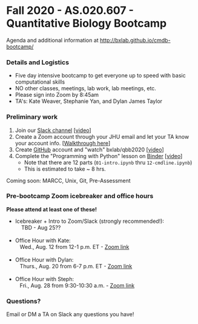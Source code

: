 # Fall 2020 - AS.020.607 - Quantitative Biology Bootcamp

Agenda and additional information at http://bxlab.github.io/cmdb-bootcamp/

### Details and Logistics

* Five day intensive bootcamp to get everyone up to speed with basic computational skills
* NO other classes, meetings, lab work, lab meetings, etc.
* Please sign into Zoom by 8:45am
* TA's: Kate Weaver, Stephanie Yan, and Dylan James Taylor

### Preliminary work

1. Join our [Slack channel](https://jhu-cmdb.slack.com) [[video](https://youtu.be/L9UC4gWiIkA)]
1. Create a Zoom account through your JHU email and let your TA know your account info. [[Walkthrough here](https://github.com/bxlab/qbb2020/tree/master/resources_for_prep/create_zoom_account.pdf)]
1. Create [GitHub](https://github.com/) account and "watch" bxlab/qbb2020 [[video](https://youtu.be/YtipHwqlpDE)]
1. Complete the "Programming with Python" lesson on [Binder](https://mybinder.org/v2/gh/bxlab/qbb2020/master) [[video](https://youtu.be/DnYgrrbf9HQ)]
    - Note that there are 12 parts (`01-intro.ipynb` thru `12-cmdline.ipynb`)
    - This is estimated to take ~ 8 hrs.

Coming soon: MARCC, Unix, Git, Pre-Assessment

### Pre-bootcamp Zoom icebreaker and office hours

**Please attend at least one of these!**

* Icebreaker + Intro to Zoom/Slack (strongly recommended!): <br />&nbsp;&nbsp;&nbsp; TBD - Aug 25??<br /><br />
* Office Hour with Kate: <br />&nbsp;&nbsp;&nbsp;Wed., Aug. 12 from 12-1 p.m. ET - [Zoom link](https://JHUBlueJays.zoom.us/j/92574680736?pwd=V0hmbWsydmcyQUN1TVZBbUE4bGJLdz09)<br /><br />
* Office Hour with Dylan: <br />&nbsp;&nbsp;&nbsp;Thurs., Aug. 20 from 6-7 p.m. ET - [Zoom link](https://JHUBlueJays.zoom.us/j/98623688094?pwd=R3lkWWN2NXUvb3laU2pKWE5CMEtXdz09)<br /><br />
* Office Hour with Steph: <br />&nbsp;&nbsp;&nbsp;Fri., Aug. 28 from 9:30-10:30 a.m. - [Zoom link](https://JHUBlueJays.zoom.us/j/92547895049?pwd=cnFjWWdFRUYzd2RndStIeEI1b0RyUT09)

### Questions?

Email or DM a TA on Slack any questions you have!
